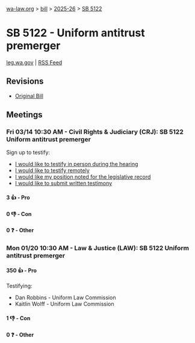 [wa-law.org](/) > [bill](/bill/) > [2025-26](/bill/2025-26/) > [SB 5122](/bill/2025-26/sb/5122/)

# SB 5122 - Uniform antitrust premerger
[leg.wa.gov](https://app.leg.wa.gov/billsummary?BillNumber=5122&Year=2025&Initiative=false) | [RSS Feed](./rss.xml)

## Revisions
* [Original Bill](1/)

## Meetings
### Fri 03/14 10:30 AM - Civil Rights & Judiciary (CRJ): SB 5122 Uniform antitrust premerger
Sign up to testify:
* [I would like to testify in person during the hearing](https://app.leg.wa.gov/csi/Testifier/Add?chamber=House&mId=33003&aId=165399&caId=26261&tId=1)
* [I would like to testify remotely](https://app.leg.wa.gov/csi/Testifier/Add?chamber=House&mId=33003&aId=165399&caId=26261&tId=2)
* [I would like my position noted for the legislative record](https://app.leg.wa.gov/csi/Testifier/Add?chamber=House&mId=33003&aId=165399&caId=26261&tId=3)
* [I would like to submit written testimony](https://app.leg.wa.gov/csi/Testifier/Add?chamber=House&mId=33003&aId=165399&caId=26261&tId=4)

#### 3 👍 - Pro

#### 0 👎 - Con

#### 0 ❓ - Other

### Mon 01/20 10:30 AM - Law & Justice (LAW): SB 5122 Uniform antitrust premerger
#### 350 👍 - Pro
Testifying:
* Dan Robbins - Uniform Law Commission
* Kaitlin Wolff - Uniform Law Commission

#### 1 👎 - Con

#### 0 ❓ - Other
